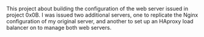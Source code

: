 This project about building the configuration of the web server issued in project 0x0B. I was issued two additional servers, one to replicate the Nginx configuration of my original server, and another to set up an HAproxy load balancer on to manage both web servers.

